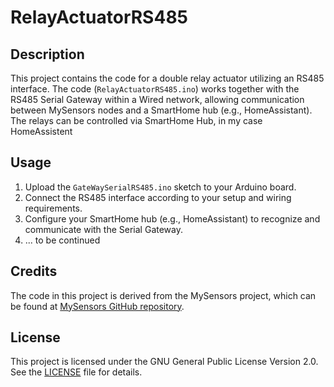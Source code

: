 # RelayActuatorRS485

## Description

This project contains the code for a double relay actuator utilizing an RS485 interface. The code (`RelayActuatorRS485.ino`) works together with the RS485 Serial Gateway within a Wired network, allowing communication between MySensors nodes and a SmartHome hub (e.g., HomeAssistant). 
The relays can be controlled via SmartHome Hub, in my case HomeAssistent

## Usage

1. Upload the `GateWaySerialRS485.ino` sketch to your Arduino board.
2. Connect the RS485 interface according to your setup and wiring requirements.
3. Configure your SmartHome hub (e.g., HomeAssistant) to recognize and communicate with the Serial Gateway.
4. ... to be continued

## Credits

The code in this project is derived from the MySensors project, which can be found at [MySensors GitHub repository](https://github.com/mysensors/MySensors).

## License

This project is licensed under the GNU General Public License Version 2.0. See the [LICENSE](../../LICENSE) file for details.
